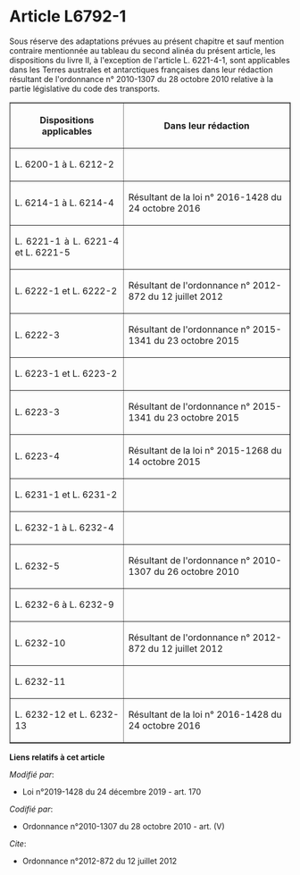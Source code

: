 # Article L6792-1

Sous réserve des adaptations prévues au présent chapitre et sauf mention contraire mentionnée au tableau du second alinéa du
présent article, les dispositions du livre II, à l'exception de l'article L. 6221-4-1, sont applicables dans les Terres
australes et antarctiques françaises dans leur rédaction résultant de l'ordonnance n° 2010-1307 du 28 octobre 2010 relative à
la partie législative du code des transports.

<table border="1">
  <tbody>
    <tr>
      <th>

Dispositions applicables</th>
      <th>

Dans leur rédaction</th>
    </tr>
    <tr>
      <td align="justify">

L. 6200-1 à L. 6212-2</td>
      <td align="left">
    </td></tr>
    <tr>
      <td align="justify">

L. 6214-1 à L. 6214-4</td>
      <td align="left">

Résultant de la loi n° 2016-1428 du 24 octobre 2016</td>
    </tr>
    <tr>
      <td align="justify">

L. 6221-1 à L. 6221-4 et L. 6221-5</td>
      <td align="left">
    </td></tr>
    <tr>
      <td align="justify">

L. 6222-1 et L. 6222-2</td>
      <td align="left">

Résultant de l'ordonnance n° 2012-872 du 12 juillet 2012</td>
    </tr>
    <tr>
      <td align="justify">

L. 6222-3</td>
      <td align="left">

Résultant de l'ordonnance n° 2015-1341 du 23 octobre 2015</td>
    </tr>
    <tr>
      <td align="justify">

L. 6223-1 et L. 6223-2</td>
      <td align="left">
    </td></tr>
    <tr>
      <td align="justify">

L. 6223-3</td>
      <td align="left">

Résultant de l'ordonnance n° 2015-1341 du 23 octobre 2015</td>
    </tr>
    <tr>
      <td align="justify">

L. 6223-4</td>
      <td align="left">

Résultant de la loi n° 2015-1268 du 14 octobre 2015</td>
    </tr>
    <tr>
      <td align="justify">

L. 6231-1 et L. 6231-2</td>
      <td align="left">
    </td></tr>
    <tr>
      <td align="justify">

L. 6232-1 à L. 6232-4</td>
      <td align="left">
    </td></tr>
    <tr>
      <td align="justify">

L. 6232-5</td>
      <td align="left">

Résultant de l'ordonnance n° 2010-1307 du 26 octobre 2010</td>
    </tr>
    <tr>
      <td align="justify">

L. 6232-6 à L. 6232-9</td>
      <td align="left">
    </td></tr>
    <tr>
      <td align="justify">

L. 6232-10</td>
      <td align="left">

Résultant de l'ordonnance n° 2012-872 du 12 juillet 2012</td>
    </tr>
    <tr>
      <td align="justify">

L. 6232-11</td>
      <td align="left">
    </td></tr>
    <tr>
      <td align="justify">

L. 6232-12 et L. 6232-13</td>
      <td align="left">

Résultant de la loi n° 2016-1428 du 24 octobre 2016</td>
    </tr>
  </tbody>
</table>

**Liens relatifs à cet article**

_Modifié par_:

  - Loi n°2019-1428 du 24 décembre 2019 - art. 170

_Codifié par_:

  - Ordonnance n°2010-1307 du 28 octobre 2010 - art. (V)

_Cite_:

  - Ordonnance n°2012-872 du 12 juillet 2012
